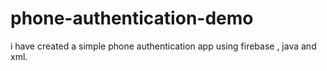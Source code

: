 # phone-authentication-demo
i have created a simple phone authentication app using firebase , java and xml.
